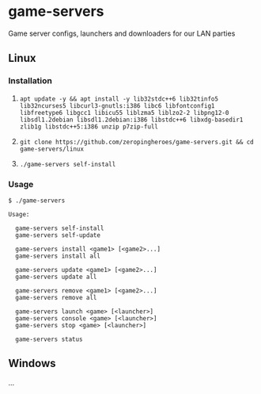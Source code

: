# game-servers
Game server configs, launchers and downloaders for our LAN parties

## Linux

### Installation

1. `apt update -y && apt install -y lib32stdc++6 lib32tinfo5 lib32ncurses5 libcurl3-gnutls:i386 libc6 libfontconfig1 libfreetype6 libgcc1 libicu55 liblzma5 liblzo2-2 libpng12-0 libsdl1.2debian libsdl1.2debian:i386 libstdc++6 libxdg-basedir1 zlib1g libstdc++5:i386 unzip p7zip-full`

2. `git clone https://github.com/zeropingheroes/game-servers.git && cd game-servers/linux`

3. `./game-servers self-install`

### Usage

    $ ./game-servers

    Usage:

      game-servers self-install
      game-servers self-update

      game-servers install <game1> [<game2>...]
      game-servers install all

      game-servers update <game1> [<game2>...]
      game-servers update all

      game-servers remove <game1> [<game2>...]
      game-servers remove all

      game-servers launch <game> [<launcher>]
      game-servers console <game> [<launcher>]
      game-servers stop <game> [<launcher>]

      game-servers status

## Windows

...
